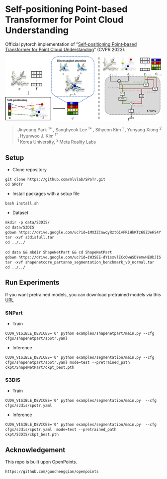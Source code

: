 # Self-positioning Point-based Transformer for Point Cloud Understanding

Official pytorch implementation of "[Self-positioning Point-based Transformer for Point Cloud Understanding](https://openaccess.thecvf.com/content/CVPR2023/html/Park_Self-Positioning_Point-Based_Transformer_for_Point_Cloud_Understanding_CVPR_2023_paper.html)" (CVPR 2023).

![Figure](./assets/main_figure.png)

> Jinyoung Park <sup> 1* </sup>, Sanghyeok Lee<sup> 1* </sup>, Sihyeon Kim <sup> 1 </sup>, Yunyang Xiong <sup> 2 </sup>, Hyunwoo J. Kim <sup> 1† </sup>  
> <sup> 1 </sup> Korea University, <sup> 2 </sup> Meta Reality Labs

## Setup
- Clone repository 
```
git clone https://github.com/mlvlab/SPoTr.git
cd SPoTr
```
- Install packages with a setup file
```
bash install.sh
```
- Dataset

```
mkdir -p data/S3DIS/
cd data/S3DIS
gdown https://drive.google.com/uc?id=1MX3ZCnwqyRztG1vFRiHkKTz68ZJeHS4Y
tar -xvf s3disfull.tar
cd ../../

cd data && mkdir ShapeNetPart && cd ShapeNetPart
gdown https://drive.google.com/uc?id=1W3SEE-dY1sxvlECcOwWSDYemwHEUbJIS
tar -xvf shapenetcore_partanno_segmentation_benchmark_v0_normal.tar
cd ../../
```

## Run Experiments
If you want pretrained models, you can download pretrained models via this [URL](https://drive.google.com/drive/folders/1s3mfjMG6cRfH9ftDwaukTWLsi0f_eBGy?usp=sharing)
### SNPart
- Train
```
CUDA_VISIBLE_DEVICES='0' python examples/shapenetpart/main.py --cfg cfgs/shapenetpart/spotr.yaml
```
- Inference
```
CUDA_VISIBLE_DEVICES='0' python examples/segmentation/main.py --cfg cfgs/shapenetpart/spotr.yaml mode=test --pretrained_path ckpt/ShapeNetPart/ckpt_best.pth
```
### S3DIS
- Train
```
CUDA_VISIBLE_DEVICES='0' python examples/segmentation/main.py  --cfg cfgs/s3dis/spotr.yaml
```
- Inference
```
CUDA_VISIBLE_DEVICES='0' python examples/segmentation/main.py  --cfg cfgs/s3dis/spotr.yaml  mode=test --pretrained_path ckpt/S3DIS/ckpt_best.pth
```


## Acknowledgement
This repo is built upon OpenPoints.
```
https://github.com/guochengqian/openpoints
```


